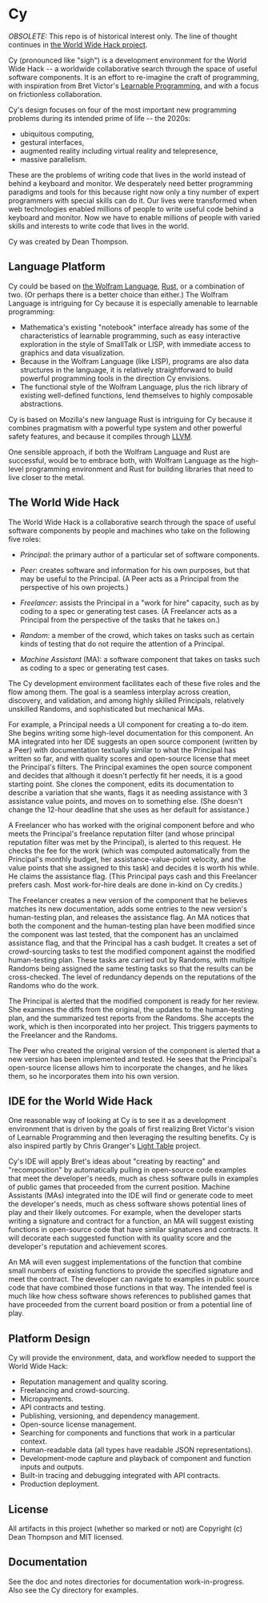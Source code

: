 Cy
==

*OBSOLETE:*  This repo is of historical interest only. The line of thought continues in [the World
 Wide Hack project](https://github.com/WorldWideHack).

Cy (pronounced like "sigh") is a development environment for the World Wide Hack -- a worldwide collaborative search through the space of useful software components. It is an effort to re-imagine the craft of programming, with
inspiration from Bret Victor's [Learnable Programming](http://worrydream.com/LearnableProgramming/), and
with a focus on frictionless collaboration.

Cy's design focuses on four of the most important new programming problems during its intended
prime of life -- the 2020s: 

* ubiquitous computing,
* gestural interfaces, 
* augmented reality including virtual reality and telepresence,
* massive parallelism.

These are the problems of writing code that lives in the world instead of behind a keyboard and monitor.
We desperately need better programming paradigms and tools for this because right now only a tiny number
of expert programmers with special skills can do it. Our lives were transformed when web technologies
enabled millions of people to write useful code behind a keyboard and monitor. Now we have to enable
millions of people with varied skills and interests to write code that lives in the world.

Cy was created by Dean Thompson.

Language Platform
-----------------

Cy could be based on [the Wolfram Language](https://www.wolfram.com/language/), [Rust](http://rust-lang.org), or a combination of two. (Or perhaps there is a better choice than either.) The Wolfram Language is intriguing for Cy because it is especially amenable to learnable programming:

* Mathematica's existing "notebook" interface already has some of the characteristics of learnable programming, such as easy interactive exploration in the style of SmallTalk or LISP, with immediate access to graphics and data visualization.
* Because in the Wolfram Language (like LISP), programs are also data structures in the language, it is relatively straightforward to build powerful programming tools in the direction Cy envisions.
* The functional style of the Wolfram Language, plus the rich library of existing well-defined functions, lend themselves to highly composable abstractions.

Cy is based on Mozilla's new language  Rust is intriguing for Cy because it
combines pragmatism with a powerful type system and other powerful safety features, and because it compiles
through [LLVM](http://llvm.org).

One sensible approach, if both the Wolfram Language and Rust are successful, would be to embrace both, with Wolfram Language as the high-level programming environment and Rust for building libraries that need to live closer to the metal.


The World Wide Hack
-------------------

The World Wide Hack is a collaborative search through the space of useful software components by
people and machines who take on the following five roles:

- *Principal*: the primary author of a particular set of software components.

- *Peer*: creates software and information for his own purposes, but that may be useful to the
   Principal. (A Peer acts as a Principal from the perspective of his own projects.)

- *Freelancer*: assists the Principal in a "work for hire" capacity, such as by coding to a spec or
   generating test cases. (A Freelancer acts as a Principal from the perspective of the tasks that
   he takes on.)

- *Random*: a member of the crowd, which takes on tasks such as certain kinds of testing that do not
   require the attention of a Principal.

- *Machine Assistant* (MA): a software component that takes on tasks such as coding to a spec or
   generating test cases.

The Cy development environment facilitates each of these five roles and the flow among them. The
goal is a seamless interplay across creation, discovery, and validation, and among highly skilled
Principals, relatively unskilled Randoms, and sophisticated but mechanical MAs.

For example, a Principal needs a UI component for creating a to-do item. She begins writing some
high-level documentation for this component. An MA integrated into her IDE suggests an open source
component (written by a Peer) with documentation textually similar to what the Principal has written
so far, and with quality scores and open-source license that meet the Principal's filters. The
Principal examines the open source component and decides that although it doesn't perfectly fit her
needs, it is a good starting point. She clones the component, edits its documentation to describe a
variation that she wants, flags it as needing assistance with 3 assistance value points, and moves
on to something else. (She doesn't change the 12-hour deadline that she uses as her default for
assistance.)

A Freelancer who has worked with the original component before and who meets the Principal's
freelance reputation filter (and whose principal reputation filter was met by the Principal), is
alerted to this request. He checks the fee for the work (which was computed automatically from the
Principal's monthly budget, her assistance-value-point velocity, and the value points that she
assigned to this task) and decides it is worth his while. He claims the assistance flag. (This
Principal pays cash and this Freelancer prefers cash. Most work-for-hire deals are done in-kind on
Cy credits.)

The Freelancer creates a new version of the component that he believes matches its new
documentation, adds some entries to the new version's human-testing plan, and releases the
assistance flag. An MA notices that both the component and the human-testing plan have been
modified since the component was last tested, that the component has an unclaimed assistance flag,
and that the Principal has a cash budget. It creates a set of crowd-sourcing tasks to test the
modified component against the modified human-testing plan. These tasks are carried out by Randoms,
with multiple Randoms being assigned the same testing tasks so that the results can be
cross-checked. The level of redundancy depends on the reputations of the Randoms who do the work.

The Principal is alerted that the modified component is ready for her review. She examines the
diffs from the original, the updates to the human-testing plan, and the summarized test reports from
the Randoms. She accepts the work, which is then incorporated into her project. This triggers
payments to the Freelancer and the Randoms.

The Peer who created the original version of the component is alerted that a new version has been
implemented and tested. He sees that the Principal's open-source license allows him to incorporate
the changes, and he likes them, so he incorporates them into his own version.


IDE for the World Wide Hack
---------------------------

One reasonable way of looking at Cy is to see it as a development environment that is driven by the
goals of first realizing Bret Victor's vision of Learnable Programming and then leveraging the
resulting benefits. Cy is also inspired partly by Chris Granger's [Light
Table](http://www.chris-granger.com/2012/04/12/light-table---a-new-ide-concept/) project.

Cy's IDE will apply Bret's ideas about "creating by reacting" and "recomposition" by automatically
pulling in open-source code examples that meet the developer's needs, much as chess software pulls
in examples of public games that proceeded from the current position. Machine Assistants (MAs)
integrated into the IDE will find or generate code to meet the developer's needs, much as chess
software shows potential lines of play and their likely outcomes. For example, when the developer
starts writing a signature and contract for a function, an MA will suggest existing functions in
open-source code that have similar signatures and contracts. It will decorate each suggested
function with its quality score and the developer's reputation and achievement scores.

An MA will even suggest implementations of the function that combine small numbers of existing
functions to provide the specified signature and meet the contract. The developer can navigate to
examples in public source code that have combined those functions in that way. The intended feel is
much like how chess software shows references to published games that have proceeded from the
current board position or from a potential line of play.


Platform Design
---------------

Cy will provide the environment, data, and workflow needed to support the World Wide Hack:

- Reputation management and quality scoring.
- Freelancing and crowd-sourcing.
- Micropayments.
- API contracts and testing.
- Publishing, versioning, and dependency management.
- Open-source license management.
- Searching for components and functions that work in a particular context.
- Human-readable data (all types have readable JSON representations).
- Development-mode capture and playback of component and function inputs and outputs.
- Built-in tracing and debugging integrated with API contracts.
- Production deployment.


License
-------

All artifacts in this project (whether so marked or not) are Copyright (c) Dean Thompson and
MIT licensed.


Documentation
-------------

See the doc and notes directories for documentation work-in-progress. Also see the Cy directory
for examples.
